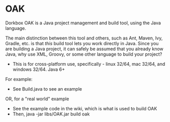OAK
===

Dorkbox OAK is a Java project management and build tool, using the Java language.

The main distinction between this tool and others, such as Ant, Maven, Ivy, Gradle, etc. is that
*this* build tool lets you work directly in Java. Since you are building a Java project, it can 
safely be assumed that you already know Java, why use XML, Groovy, or some other language to build
your project?

- This is for cross-platform use, specifically - linux 32/64, mac 32/64, and windows 32/64. Java 6+


For example:

 - See Build.java to see an example
 
OR, for a "real world" example

 - See the example code in the wiki, which is what is used to build OAK
 - Then, java -jar libs/OAK.jar build oak

